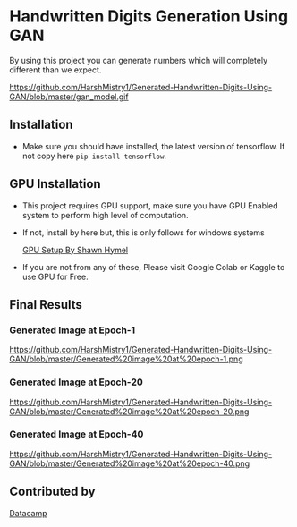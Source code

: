 
# Handwritten Digits Generation Using GAN

By using this project you can generate numbers which will completely different than we expect.  

https://github.com/HarshMistry1/Generated-Handwritten-Digits-Using-GAN/blob/master/gan_model.gif


## Installation

- Make sure you should have installed, the latest version of tensorflow. If not copy here `pip install tensorflow`.
    
## GPU Installation

- This project requires GPU support, make sure you have GPU Enabled system to perform high level of computation.

- If not, install by here but, this is only follows for windows systems 
         
    [GPU Setup By Shawn Hymel](https://shawnhymel.com/1961/how-to-install-tensorflow-with-gpu-support-on-windows/)

- If you are not from any of these, Please visit Google Colab or Kaggle to use GPU for Free.
## Final Results

### Generated Image at Epoch-1
https://github.com/HarshMistry1/Generated-Handwritten-Digits-Using-GAN/blob/master/Generated%20image%20at%20epoch-1.png

### Generated Image at Epoch-20
https://github.com/HarshMistry1/Generated-Handwritten-Digits-Using-GAN/blob/master/Generated%20image%20at%20epoch-20.png

### Generated Image at Epoch-40
https://github.com/HarshMistry1/Generated-Handwritten-Digits-Using-GAN/blob/master/Generated%20image%20at%20epoch-40.png

## Contributed by

[Datacamp](https://www.datacamp.com/)
